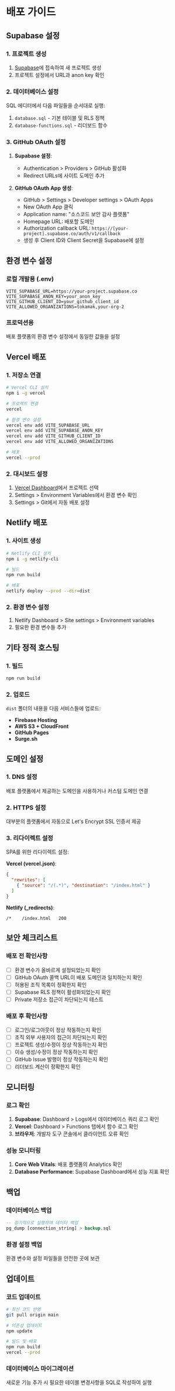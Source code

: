 # 배포 가이드

## Supabase 설정

### 1. 프로젝트 생성

1. [Supabase](https://supabase.com)에 접속하여 새 프로젝트 생성
2. 프로젝트 설정에서 URL과 anon key 확인

### 2. 데이터베이스 설정

SQL 에디터에서 다음 파일들을 순서대로 실행:

1. `database.sql` - 기본 테이블 및 RLS 정책
2. `database-functions.sql` - 리더보드 함수

### 3. GitHub OAuth 설정

1. **Supabase 설정**:
   - Authentication > Providers > GitHub 활성화
   - Redirect URLs에 사이트 도메인 추가

2. **GitHub OAuth App 생성**:
   - GitHub > Settings > Developer settings > OAuth Apps
   - New OAuth App 클릭
   - Application name: "소스코드 보안 감사 플랫폼"
   - Homepage URL: 배포할 도메인
   - Authorization callback URL: `https://[your-project].supabase.co/auth/v1/callback`
   - 생성 후 Client ID와 Client Secret을 Supabase에 설정

## 환경 변수 설정

### 로컬 개발용 (.env)

```env
VITE_SUPABASE_URL=https://your-project.supabase.co
VITE_SUPABASE_ANON_KEY=your_anon_key
VITE_GITHUB_CLIENT_ID=your_github_client_id
VITE_ALLOWED_ORGANIZATIONS=tokamak,your-org-2
```

### 프로덕션용

배포 플랫폼의 환경 변수 설정에서 동일한 값들을 설정

## Vercel 배포

### 1. 저장소 연결

```bash
# Vercel CLI 설치
npm i -g vercel

# 프로젝트 연결
vercel

# 환경 변수 설정
vercel env add VITE_SUPABASE_URL
vercel env add VITE_SUPABASE_ANON_KEY
vercel env add VITE_GITHUB_CLIENT_ID
vercel env add VITE_ALLOWED_ORGANIZATIONS

# 배포
vercel --prod
```

### 2. 대시보드 설정

1. [Vercel Dashboard](https://vercel.com/dashboard)에서 프로젝트 선택
2. Settings > Environment Variables에서 환경 변수 확인
3. Settings > Git에서 자동 배포 설정

## Netlify 배포

### 1. 사이트 생성

```bash
# Netlify CLI 설치
npm i -g netlify-cli

# 빌드
npm run build

# 배포
netlify deploy --prod --dir=dist
```

### 2. 환경 변수 설정

1. Netlify Dashboard > Site settings > Environment variables
2. 필요한 환경 변수들 추가

## 기타 정적 호스팅

### 1. 빌드

```bash
npm run build
```

### 2. 업로드

`dist` 폴더의 내용을 다음 서비스들에 업로드:

- **Firebase Hosting**
- **AWS S3 + CloudFront**
- **GitHub Pages**
- **Surge.sh**

## 도메인 설정

### 1. DNS 설정

배포 플랫폼에서 제공하는 도메인을 사용하거나 커스텀 도메인 연결

### 2. HTTPS 설정

대부분의 플랫폼에서 자동으로 Let's Encrypt SSL 인증서 제공

### 3. 리다이렉트 설정

SPA를 위한 리다이렉트 설정:

**Vercel (vercel.json)**:
```json
{
  "rewrites": [
    { "source": "/(.*)", "destination": "/index.html" }
  ]
}
```

**Netlify (_redirects)**:
```
/*    /index.html   200
```

## 보안 체크리스트

### 배포 전 확인사항

- [ ] 환경 변수가 올바르게 설정되었는지 확인
- [ ] GitHub OAuth 콜백 URL이 배포 도메인과 일치하는지 확인
- [ ] 허용된 조직 목록이 정확한지 확인
- [ ] Supabase RLS 정책이 활성화되었는지 확인
- [ ] Private 저장소 접근이 차단되는지 테스트

### 배포 후 확인사항

- [ ] 로그인/로그아웃이 정상 작동하는지 확인
- [ ] 조직 외부 사용자의 접근이 차단되는지 확인
- [ ] 프로젝트 생성/수정이 정상 작동하는지 확인
- [ ] 이슈 생성/수정이 정상 작동하는지 확인
- [ ] GitHub Issue 발행이 정상 작동하는지 확인
- [ ] 리더보드 계산이 정확한지 확인

## 모니터링

### 로그 확인

1. **Supabase**: Dashboard > Logs에서 데이터베이스 쿼리 로그 확인
2. **Vercel**: Dashboard > Functions 탭에서 함수 로그 확인
3. **브라우저**: 개발자 도구 콘솔에서 클라이언트 오류 확인

### 성능 모니터링

1. **Core Web Vitals**: 배포 플랫폼의 Analytics 확인
2. **Database Performance**: Supabase Dashboard에서 성능 지표 확인

## 백업

### 데이터베이스 백업

```sql
-- 정기적으로 실행하여 데이터 백업
pg_dump [connection_string] > backup.sql
```

### 환경 설정 백업

환경 변수와 설정 파일들을 안전한 곳에 보관

## 업데이트

### 코드 업데이트

```bash
# 최신 코드 반영
git pull origin main

# 의존성 업데이트
npm update

# 빌드 및 배포
npm run build
vercel --prod
```

### 데이터베이스 마이그레이션

새로운 기능 추가 시 필요한 테이블 변경사항을 SQL로 작성하여 실행
